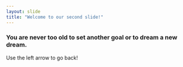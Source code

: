 ```yaml
---
layout: slide
title: "Welcome to our second slide!"
---
```

### You are never too old to set another goal or to dream a new dream.  
Use the left arrow to go back!

